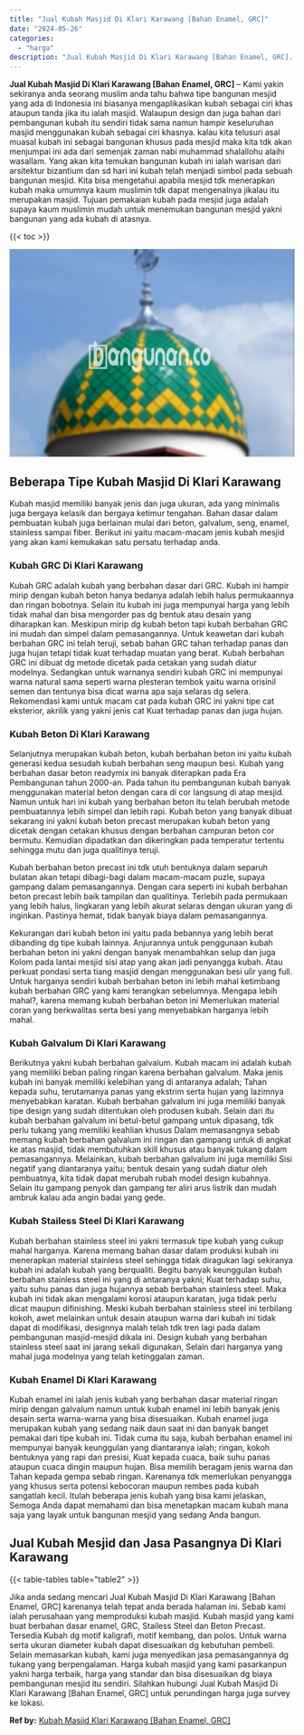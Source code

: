 ```yaml
---
title: "Jual Kubah Masjid Di Klari Karawang [Bahan Enamel, GRC]"
date: "2024-05-26"
categories: 
  - "harga"
description: "Jual Kubah Masjid Di Klari Karawang [Bahan Enamel, GRC]. Jika anda sedang mencari Jual Kubah Masjid Di Klari Karawang [Bahan Enamel, GRC] karenanya telah t..."
---
```


**Jual Kubah Masjid Di Klari Karawang \[Bahan Enamel, GRC\]** – Kami yakin sekiranya anda seorang muslim anda tahu bahwa tipe bangunan mesjid yang ada di Indonesia ini biasanya mengaplikasikan kubah sebagai ciri khas ataupun tanda jika itu ialah masjid. Walaupun design dan juga bahan dari pembangunan kubah itu sendiri tidak sama namun hampir keseluruhan masjid menggunakan kubah sebagai ciri khasnya. kalau kita telusuri asal muasal kubah ini sebagai bangunan khusus pada mesjid maka kita tdk akan menjumpai ini ada dari semenjak zaman nabi muhammad shalallohu alaihi wasallam. Yang akan kita temukan bangunan kubah ini ialah warisan dari arsitektur bizantium dan sd hari ini kubah telah menjadi simbol pada sebuah bangunan mesjid. Kita bisa mengetahui apabila mesjid tdk menerapkan kubah maka umumnya kaum muslimin tdk dapat mengenalnya jikalau itu merupakan masjid. Tujuan pemakaian kubah pada mesjid juga adalah supaya kaum muslimin mudah untuk menemukan bangunan mesjid yakni bangunan yang ada kubah di atasnya.

{{< toc >}}

![Jual Kubah Masjid Di Klari Karawang [Bahan Enamel, GRC]](/images/jual-kubah-masjid-36.png)

## Beberapa Tipe Kubah Masjid Di Klari Karawang

Kubah masjid memiliki banyak jenis dan juga ukuran, ada yang minimalis juga bergaya kelasik dan bergaya ketimur tengahan. Bahan dasar dalam pembuatan kubah juga berlainan mulai dari beton, galvalum, seng, enamel, stainless sampai fiber. Berikut ini yaitu macam-macam jenis kubah mesjid yang akan kami kemukakan satu persatu terhadap anda.

### Kubah GRC Di Klari Karawang

Kubah GRC adalah kubah yang berbahan dasar dari GRC. Kubah ini hampir mirip dengan kubah beton hanya bedanya adalah lebih halus permukaannya dan ringan bobotnya. Selain itu kubah ini juga mempunyai harga yang lebih tidak mahal dan bisa mengorder pas dg bentuk atau desain yang diharapkan kan. Meskipun mirip dg kubah beton tapi kubah berbahan GRC ini mudah dan simpel dalam pemasangannya. Untuk keawetan dari kubah berbahan GRC ini telah teruji, sebab bahan GRC tahan terhadap panas dan juga hujan tetapi tidak kuat terhadap muatan yang berat. Kubah berbahan GRC ini dibuat dg metode dicetak pada cetakan yang sudah diatur modelnya. Sedangkan untuk warnanya sendiri kubah GRC ini mempunyai warna natural sama seperti warna plesteran tembok yaitu warna orisinil semen dan tentunya bisa dicat warna apa saja selaras dg selera. Rekomendasi kami untuk macam cat pada kubah GRC ini yakni tipe cat eksterior, akrilik yang yakni jenis cat Kuat terhadap panas dan juga hujan.

### Kubah Beton Di Klari Karawang

Selanjutnya merupakan kubah beton, kubah berbahan beton ini yaitu kubah generasi kedua sesudah kubah berbahan seng maupun besi. Kubah yang berbahan dasar beton readymix ini banyak diterapkan pada Era Pembangunan tahun 2000-an. Pada tahun itu pembangunan kubah banyak menggunakan material beton dengan cara di cor langsung di atap mesjid. Namun untuk hari ini kubah yang berbahan beton itu telah berubah metode pembuatannya lebih simpel dan lebih rapi. Kubah beton yang banyak dibuat sekarang ini yakni kubah beton precast merupakan kubah beton yang dicetak dengan cetakan khusus dengan berbahan campuran beton cor bermutu. Kemudian dipadatkan dan dikeringkan pada temperatur tertentu sehingga mutu dan juga qualitinya teruji.

Kubah berbahan beton precast ini tdk utuh bentuknya dalam separuh bulatan akan tetapi dibagi-bagi dalam macam-macam puzle, supaya gampang dalam pemasangannya. Dengan cara seperti ini kubah berbahan beton precast lebih baik tampilan dan qualitinya. Terlebih pada permukaan yang lebih halus, lingkaran yang lebih akurat selaras dengan ukuran yang di inginkan. Pastinya hemat, tidak banyak biaya dalam pemasangannya.

Kekurangan dari kubah beton ini yaitu pada bebannya yang lebih berat dibanding dg tipe kubah lainnya. Anjurannya untuk penggunaan kubah berbahan beton ini yakni dengan banyak menambahkan selup dan juga Kolom pada lantai mesjid sisi atap yang akan jadi penyangga kubah. Atau perkuat pondasi serta tiang masjid dengan menggunakan besi ulir yang full. Untuk harganya sendiri kubah berbahan beton ini lebih mahal ketimbang kubah berbahan GRC yang kami terangkan sebelumnya. Mengapa lebih mahal?, karena memang kubah berbahan beton ini Memerlukan material coran yang berkwalitas serta besi yang menyebabkan harganya lebih mahal.

### Kubah Galvalum Di Klari Karawang

Berikutnya yakni kubah berbahan galvalum. Kubah macam ini adalah kubah yang memiliki beban paling ringan karena berbahan galvalum. Maka jenis kubah ini banyak memiliki kelebihan yang di antaranya adalah; Tahan kepada suhu, terutamanya panas yang ekstrim serta hujan yang lazimnya menyebabkan karatan. Kubah berbahan galvalum ini juga memiliki banyak tipe design yang sudah ditentukan oleh produsen kubah. Selain dari itu kubah berbahan galvalum ini betul-betul gampang untuk dipasang, tdk perlu tukang yang memiliki keahlian khusus Dalam memasangnya sebab memang kubah berbahan galvalum ini ringan dan gampang untuk di angkat ke atas masjid, tidak membutuhkan skill khusus atau banyak tukang dalam pemasangannya. Melainkan, kubah berbahan galvalum ini juga memiliki Sisi negatif yang diantaranya yaitu; bentuk desain yang sudah diatur oleh pembuatnya, kita tidak dapat merubah rubah model design kubahnya. Selain itu gampang penyok dan gampang ter aliri arus listrik dan mudah ambruk kalau ada angin badai yang gede.

### Kubah Stailess Steel Di Klari Karawang

Kubah berbahan stainless steel ini yakni termasuk tipe kubah yang cukup mahal harganya. Karena memang bahan dasar dalam produksi kubah ini menerapkan material stainless steel sehingga tidak diragukan lagi sekiranya kubah ini adalah kubah yang berqualiti. Begitu banyak keunggulan kubah berbahan stainless steel ini yang di antaranya yakni; Kuat terhadap suhu, yaitu suhu panas dan juga hujannya sebab berbahan stainless steel. Maka kubah ini tidak akan mengalami korosi ataupun karatan, juga tidak perlu dicat maupun difinishing. Meski kubah berbahan stainless steel ini terbilang kokoh, awet melainkan untuk desain ataupun warna dari kubah ini tidak dapat di modifikasi, designnya malah telah tdk tren lagi pada dalam pembangunan masjid-mesjid dikala ini. Design kubah yang berbahan stainless steel saat ini jarang sekali digunakan, Selain dari harganya yang mahal juga modelnya yang telah ketinggalan zaman.

### Kubah Enamel Di Klari Karawang

Kubah enamel ini ialah jenis kubah yang berbahan dasar material ringan mirip dengan galvalum namun untuk kubah enamel ini lebih banyak jenis desain serta warna-warna yang bisa disesuaikan. Kubah enamel juga merupakan kubah yang sedang naik daun saat ini dan banyak banget pemakai dari tipe kubah ini. Tidak cuma itu saja, kubah berbahan enamel ini mempunyai banyak keunggulan yang diantaranya ialah; ringan, kokoh bentuknya yang rapi dan presisi, Kuat kepada cuaca, baik suhu panas ataupun cuaca dingin maupun hujan. Bisa memilih beragam jenis warna dan Tahan kepada gempa sebab ringan. Karenanya tdk memerlukan penyangga yang khusus serta potensi kebocoran maupun rembes pada kubah sangatlah kecil. Itulah beberapa jenis kubah yang bisa kami jelaskan, Semoga Anda dapat memahami dan bisa menetapkan macam kubah mana saja yang layak untuk bangunan mesjid yang sedang Anda bangun.

## Jual Kubah Mesjid dan Jasa Pasangnya Di Klari Karawang

{{< table-tables table="table2" >}}

Jika anda sedang mencari Jual Kubah Masjid Di Klari Karawang \[Bahan Enamel, GRC\] karenanya telah tepat anda berada halaman ini. Sebab kami ialah perusahaan yang memproduksi kubah masjid. Kubah masjid yang kami buat berbahan dasar enamel, GRC, Stailess Steel dan Beton Precast. Tersedia Kubah dg motif kaligrafi, motif kembang, dan polos. Untuk warna serta ukuran diameter kubah dapat disesuaikan dg kebutuhan pembeli. Selain memasarkan kubah, kami juga menyedikan jasa pemasangannya dg tukang yang berpengalaman. Harga kubah masjid yang kami pasarkanpun yakni harga terbaik, harga yang standar dan bisa disesuaikan dg biaya pembangunan mesjid itu sendiri. Silahkan hubungi Jual Kubah Masjid Di Klari Karawang \[Bahan Enamel, GRC\] untuk perundingan harga juga survey ke lokasi.

**Ref by:** [Kubah Masjid Klari Karawang [Bahan Enamel, GRC]](https://id.wikipedia.org/wiki/Kubah)
